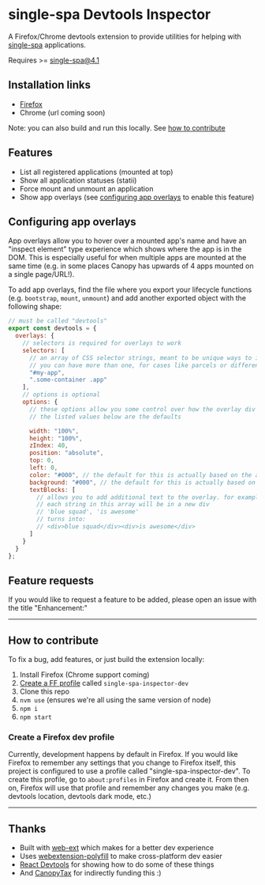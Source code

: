 # single-spa Devtools Inspector

A Firefox/Chrome devtools extension to provide utilities for helping with [single-spa](https://single-spa.js.org) applications.

Requires >= single-spa@4.1

## Installation links

- [Firefox](https://addons.mozilla.org/en-US/firefox/addon/single-spa-inspector/)
- Chrome (url coming soon)

Note: you can also build and run this locally. See [how to contribute](#how-to-contribute)

## Features

- List all registered applications (mounted at top)
- Show all application statuses (statii)
- Force mount and unmount an application
- Show app overlays (see [configuring app overlays](#configuring-app-overlays) to enable this feature)

## Configuring app overlays

App overlays allow you to hover over a mounted app's name and have an "inspect element" type experience which shows where the app is in the DOM. This is especially useful for when multiple apps are mounted at the same time (e.g. in some places Canopy has upwards of 4 apps mounted on a single page/URL!).

To add app overlays, find the file where you export your lifecycle functions (e.g. `bootstrap`, `mount`, `unmount`) and add another exported object with the following shape:

```js
// must be called "devtools"
export const devtools = {
  overlays: {
    // selectors is required for overlays to work
    selectors: [
      // an array of CSS selector strings, meant to be unique ways to identify the outermost container of your app
      // you can have more than one, for cases like parcels or different containers for differet views
      "#my-app",
      ".some-container .app"
    ],
    // options is optional
    options: {
      // these options allow you some control over how the overlay div looks/behaves
      // the listed values below are the defaults

      width: "100%",
      height: "100%",
      zIndex: 40,
      position: "absolute",
      top: 0,
      left: 0,
      color: "#000", // the default for this is actually based on the app's name, so it's dynamic. can be a hex or a CSS color name
      background: "#000", // the default for this is actually based on the app's name, so it's dynamic. can be a hex or a CSS color name
      textBlocks: [
        // allows you to add additional text to the overlay. for example, you can add the name of the team/squad that owns this app
        // each string in this array will be in a new div
        // 'blue squad', 'is awesome'
        // turns into:
        // <div>blue squad</div><div>is awesome</div>
      ]
    }
  }
};
```

## Feature requests

If you would like to request a feature to be added, please open an issue with the title "Enhancement:"

---

## How to contribute

To fix a bug, add features, or just build the extension locally:

1. Install Firefox (Chrome support coming)
1. [Create a FF profile](#create-a-firefox-dev-profile) called `single-spa-inspector-dev`
1. Clone this repo
1. `nvm use` (ensures we're all using the same version of node)
1. `npm i`
1. `npm start`

### Create a Firefox dev profile

Currently, development happens by default in Firefox. If you would like Firefox to remember any settings that you change to Firefox itself, this project is configured to use a profile called "single-spa-inspector-dev". To create this profile, go to `about:profiles` in Firefox and create it. From then on, Firefox will use that profile and remember any changes you make (e.g. devtools location, devtools dark mode, etc.)

---

## Thanks

- Built with [web-ext](https://github.com/mozilla/web-ext) which makes for a better dev experience
- Uses [webextension-polyfill](https://github.com/mozilla/webextension-polyfill) to make cross-platform dev easier
- [React Devtools](https://github.com/facebook/react-devtools) for showing how to do some of these things
- And [CanopyTax](https://www.canopytax.com) for indirectly funding this :)
